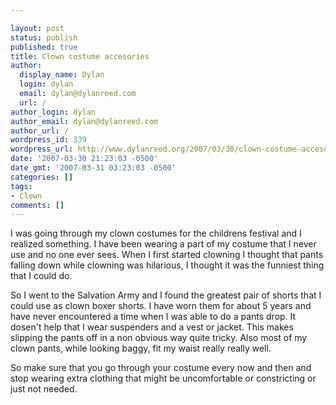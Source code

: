 ```yaml
---

layout: post
status: publish
published: true
title: Clown costume accesories
author:
  display_name: Dylan
  login: dylan
  email: dylan@dylanreed.com
  url: /
author_login: dylan
author_email: dylan@dylanreed.com
author_url: /
wordpress_id: 339
wordpress_url: http://www.dylanreed.org/2007/03/30/clown-costume-accesories/
date: '2007-03-30 21:23:03 -0500'
date_gmt: '2007-03-31 03:23:03 -0500'
categories: []
tags:
- Clown
comments: []
---
```


I was going through my clown costumes for the childrens festival and I realized something. I have been wearing a part of my costume that I never use and no one ever sees. When I first started clowning I thought that pants falling down while clowning was hilarious, I thought it was the funniest thing that I could do.

So I went to the Salvation Army and I found the greatest pair of shorts that I could use as clown boxer shorts. I have worn them for about 5 years and have never encountered a time when I was able to do a pants drop. It dosen't help that I wear suspenders and a vest or jacket. This makes slipping the pants off in a non obvious way quite tricky. Also most of my clown pants, while looking baggy, fit my waist really really well.

So make sure that you go through your costume every now and then and stop wearing extra clothing that might be uncomfortable or constricting or just not needed.
